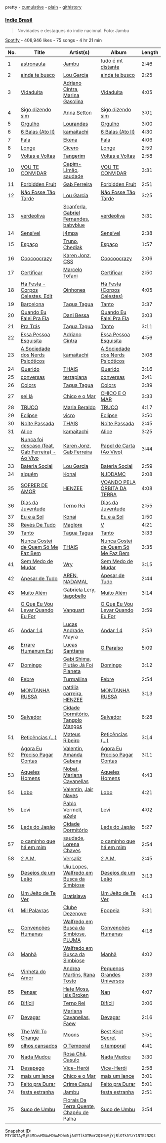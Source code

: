 pretty - [cumulative](/playlists/cumulative/37i9dQZF1DWZi7MSnECo7D.md) - [plain](/playlists/plain/37i9dQZF1DWZi7MSnECo7D) - [githistory](https://github.githistory.xyz/mackorone/spotify-playlist-archive/blob/main/playlists/plain/37i9dQZF1DWZi7MSnECo7D)

### [Indie Brasil](https://open.spotify.com/playlist/37i9dQZF1DWZi7MSnECo7D)

> Novidades e destaques do indie nacional\. Foto: Jambu

[Spotify](https://open.spotify.com/user/spotify) - 408,946 likes - 75 songs - 4 hr 21 min

| No. | Title | Artist(s) | Album | Length |
|---|---|---|---|---|
| 1 | [astronauta](https://open.spotify.com/track/0sVTTF4UBzjzd7iEZxUrXB) | [Jambu](https://open.spotify.com/artist/5cKYzOJ8HSM7eKSP3FkvVX) | [tudo é mt distante](https://open.spotify.com/album/0vpTpSmRtZHplGUf4019BS) | 2:46 |
| 2 | [ainda te busco](https://open.spotify.com/track/6BqSezyatD0GzqjQGbJ2g0) | [Lou Garcia](https://open.spotify.com/artist/7l8ESevPECrqChwl3Bf7ov) | [ainda te busco](https://open.spotify.com/album/5OzyEgzRRvsRAjD0xDp0n0) | 2:25 |
| 3 | [Vidadulta](https://open.spotify.com/track/2h79C5Bj9nrI3FotE3TbZ8) | [Adriano Cintra](https://open.spotify.com/artist/6ZhHDKgsucGUUkEeH1mzyH), [Marina Gasolina](https://open.spotify.com/artist/0ycGRYNlXyQnPf1ieoioQZ) | [Vidadulta](https://open.spotify.com/album/56rcd8BD3O397HsS2zi7gn) | 4:05 |
| 4 | [Sigo dizendo sim](https://open.spotify.com/track/4xEjI6ZKVUVTZBDFAKljJx) | [Anna Setton](https://open.spotify.com/artist/7er8R2Few8v9jYtIY2vh9L) | [Sigo dizendo sim](https://open.spotify.com/album/3uh7IfYFbNmJ56oOkpuBwj) | 3:01 |
| 5 | [Orgulho](https://open.spotify.com/track/28sgPek7Lfm4eQUuBHbHUU) | [Lourandes](https://open.spotify.com/artist/3Un59PenImYu2RdwRb6cDv) | [Orgulho](https://open.spotify.com/album/3Ekzzjpm17YFpH3hqSObVm) | 3:00 |
| 6 | [6 Balas \(Ato II\)](https://open.spotify.com/track/1eWQ7LcFqQcrhzzTTVgWOY) | [kamaitachi](https://open.spotify.com/artist/1ISc8zhrqxd5WrJMkMMLSm) | [6 Balas \(Ato II\)](https://open.spotify.com/album/1miphNWftzGLLtfd5HTKPr) | 4:30 |
| 7 | [Fala](https://open.spotify.com/track/6rInwAL5ZlG2T9ZK96Z5Ub) | [Ekena](https://open.spotify.com/artist/25epDJS6g5Qp9VwVw2gtQZ) | [Fala](https://open.spotify.com/album/0j7vLNPtx2xvqe6FIo8SU2) | 4:06 |
| 8 | [Longe](https://open.spotify.com/track/1aC2Sh3pqlzydr1dsoi6v0) | [Cícero](https://open.spotify.com/artist/6a5wUPC879Kyfw0aXxVatB) | [Longe](https://open.spotify.com/album/7mRz40l7AZVQfNZtuwwe7h) | 2:59 |
| 9 | [Voltas e Voltas](https://open.spotify.com/track/3VuV7aeq7vpWlnCeQhekrB) | [Tangerim](https://open.spotify.com/artist/33W3swdDTji5TEb4msJsEk) | [Voltas e Voltas](https://open.spotify.com/album/2bd4zlArO1K7W8AwlePqQn) | 2:58 |
| 10 | [VOU TE CONVIDAR](https://open.spotify.com/track/0nGfP61h8yHToSYiXnngXi) | [Capim\-Limão](https://open.spotify.com/artist/162x0BO4JNjBHr5qJXaD5P), [saudade](https://open.spotify.com/artist/5vjVK0Y2CBuicKqg4BgryA) | [VOU TE CONVIDAR](https://open.spotify.com/album/6CbebK3fUPIWu0SJ1KaXMm) | 3:31 |
| 11 | [Forbidden Fruit](https://open.spotify.com/track/070LHp7zkcBY0e3yaGBWjH) | [Gab Ferreira](https://open.spotify.com/artist/70DRYhcYN1cmMFUjDLf9FU) | [Forbidden Fruit](https://open.spotify.com/album/5JC849KO0dGCfneo4SlTma) | 2:51 |
| 12 | [Não Fosse Tão Tarde](https://open.spotify.com/track/1KHWBJTX7apuuYsEmqZLa8) | [Lou Garcia](https://open.spotify.com/artist/7l8ESevPECrqChwl3Bf7ov) | [Não Fosse Tão Tarde](https://open.spotify.com/album/29k7p5Pj0CJbXL3chFwPIP) | 3:25 |
| 13 | [verdeoliva](https://open.spotify.com/track/2nVjHdovspH20wqq7zR8LG) | [Scanferla](https://open.spotify.com/artist/4M771czToCbPJDHSOn2cE9), [Gabriel Fernandes](https://open.spotify.com/artist/2e8VsVcu9BMZ9mWQ2sj0Cu), [babyblue](https://open.spotify.com/artist/3JJNQ8PqeYwVWCi7JdioCC) | [verdeoliva](https://open.spotify.com/album/2H7hKVSdxiA2KkGWbgqL7y) | 3:31 |
| 14 | [Sensível](https://open.spotify.com/track/186od6oy358cSNu00HrQp9) | [j4mpa](https://open.spotify.com/artist/6x1PjwopHU4qaamzJrAhAt) | [Sensível](https://open.spotify.com/album/6yf7vHJPUJe9R8HSvuZaQb) | 2:38 |
| 15 | [Espaço](https://open.spotify.com/track/67KhBNkSVEYTK9cPCq3QT8) | [Truno](https://open.spotify.com/artist/7L3mzGXS63zp79NOHXwUqV), [Chediak](https://open.spotify.com/artist/0FALK05ICiGAQ1QZGkLnsK) | [Espaço](https://open.spotify.com/album/6Eqw1khsQ5TUcekYMqbuaR) | 1:57 |
| 16 | [Coocoocrazy](https://open.spotify.com/track/4BliVo1uZWjMDu6iP1S4Gy) | [Karen Jonz](https://open.spotify.com/artist/2Pq5MMGyujBoU9C9Ax9n5C), [CSS](https://open.spotify.com/artist/2K13AVg3bFpHSxDM1vJ0qA) | [Coocoocrazy](https://open.spotify.com/album/3rRVEwcZU3BTbu2X7AmEPp) | 2:06 |
| 17 | [Certificar](https://open.spotify.com/track/39iKqBJvPwW3HspCErgLSc) | [Marcelo Tofani](https://open.spotify.com/artist/59EQw7iHjbElOkznITe43m) | [Certificar](https://open.spotify.com/album/4OOrg2MvhCdEoAbsvyg6yp) | 2:50 |
| 18 | [Há Festa \- Corpos Celestes, Edit](https://open.spotify.com/track/0csSS1qy9v6e0At6HbzVam) | [Qinhones](https://open.spotify.com/artist/0pcMoyp7o9Fv8sGMm9rjAU) | [Há Festa \(Corpos Celestes\)](https://open.spotify.com/album/205beuIUDhxhyMkPpw1Sno) | 4:05 |
| 19 | [Barcelona](https://open.spotify.com/track/2pihPAjIPg5EnitYFKqbYc) | [Tagua Tagua](https://open.spotify.com/artist/7hfRDZ2GLXzts759hMrdmt) | [Tanto](https://open.spotify.com/album/6KVigOS9Me4Hu3o9hEh9M0) | 3:37 |
| 20 | [Quando Eu Falei Pra Ela](https://open.spotify.com/track/2HJ60YDqbGDvM6HCTqtXrh) | [Dani Bessa](https://open.spotify.com/artist/28jQ1K0U4zoUORrM8aNr29) | [Quando Eu Falei Pra Ela](https://open.spotify.com/album/3l8DE3zqXombjgdlhvLFpY) | 3:03 |
| 21 | [Pra Trás](https://open.spotify.com/track/5Ke6ddTLTyu9GgzwcW8lD9) | [Tagua Tagua](https://open.spotify.com/artist/7hfRDZ2GLXzts759hMrdmt) | [Tanto](https://open.spotify.com/album/6KVigOS9Me4Hu3o9hEh9M0) | 3:11 |
| 22 | [Essa Pessoa Esquisita](https://open.spotify.com/track/4RFxUmgvlVrXAjhrPGI89v) | [Adriano Cintra](https://open.spotify.com/artist/6ZhHDKgsucGUUkEeH1mzyH) | [Essa Pessoa Esquisita](https://open.spotify.com/album/5GgT8TquIycrVOjzSyC6yv) | 4:56 |
| 23 | [A Sociedade dos Nerds Psicóticos](https://open.spotify.com/track/4YCJNxlr9rUdgXrGEkCLlx) | [kamaitachi](https://open.spotify.com/artist/1ISc8zhrqxd5WrJMkMMLSm) | [A Sociedade dos Nerds Psicóticos](https://open.spotify.com/album/6mJ4cn0DAOhRbv6FiE1qfr) | 3:08 |
| 24 | [Querido](https://open.spotify.com/track/0PwSwGyOUT0HqCOOgY2ny3) | [THAIS](https://open.spotify.com/artist/6HiZPv12Ycvmmg4AZQXz29) | [Querido](https://open.spotify.com/album/3X25A4Wln0BapqgiEWjy3E) | 3:16 |
| 25 | [conversas](https://open.spotify.com/track/3TJg3g7K4BVv8pIqFtZaGh) | [terraplana](https://open.spotify.com/artist/0mOiRg1cqDkCESsFozsuZU) | [conversas](https://open.spotify.com/album/7LTFP79nLM5wHdPvRhE5De) | 3:41 |
| 26 | [Colors](https://open.spotify.com/track/7o8znc6DQLM2HVm0X0aEck) | [Tagua Tagua](https://open.spotify.com/artist/7hfRDZ2GLXzts759hMrdmt) | [Colors](https://open.spotify.com/album/1n6hMhTl4PqPn5tTfQGQ86) | 3:39 |
| 27 | [sei lá](https://open.spotify.com/track/0ke3cpUdKJamJvii855vH2) | [Chico e o Mar](https://open.spotify.com/artist/24aBhTcvMpdnGyNBwbu2DJ) | [CHICO E O MAR](https://open.spotify.com/album/5A0PTs0EU75mJnSWK54JyM) | 3:33 |
| 28 | [TRUCO](https://open.spotify.com/track/0l8pUz1xiihDeXbibzgFUT) | [Maria Beraldo](https://open.spotify.com/artist/2433aSyXTs1Mnhss4lFqHW) | [TRUCO](https://open.spotify.com/album/16OcjRTc0sdBhaoPcNJmSn) | 4:17 |
| 29 | [Eclipse](https://open.spotify.com/track/3vOvr7KuYrDH0QqqKv0LYr) | [vicro](https://open.spotify.com/artist/1qJjqP6hPbHi8m1XWZDndF) | [Eclipse](https://open.spotify.com/album/3HGf7CQc2q2LU2MnuW8edv) | 3:50 |
| 30 | [Noite Passada](https://open.spotify.com/track/5mfIhpw2TWDFaHdZ1GKo3J) | [THAIS](https://open.spotify.com/artist/6HiZPv12Ycvmmg4AZQXz29) | [Noite Passada](https://open.spotify.com/album/44XRxT09VtGgaBQcIBHMiU) | 2:45 |
| 31 | [Alice](https://open.spotify.com/track/1Mt9t8HeHtqXFktUYATbdS) | [kamaitachi](https://open.spotify.com/artist/1ISc8zhrqxd5WrJMkMMLSm) | [Alice](https://open.spotify.com/album/1t8mCGvgHxiPqpw0ldQ5DF) | 3:25 |
| 32 | [Nunca foi descaso \(feat\. Gab Ferreira\) \- Ao Vivo](https://open.spotify.com/track/5cdwRfJldwrKv6mrHvCR1r) | [Karen Jonz](https://open.spotify.com/artist/2Pq5MMGyujBoU9C9Ax9n5C), [Gab Ferreira](https://open.spotify.com/artist/70DRYhcYN1cmMFUjDLf9FU) | [Papel de Carta \(Ao Vivo\)](https://open.spotify.com/album/6jOWkYdTXWt9p2nDzYLnFr) | 3:44 |
| 33 | [Bateria Social](https://open.spotify.com/track/1wicDKdH62DL55tNHK9PhA) | [Lou Garcia](https://open.spotify.com/artist/7l8ESevPECrqChwl3Bf7ov) | [Bateria Social](https://open.spotify.com/album/4jKJMo24vOWI38n5jJrR8S) | 2:59 |
| 34 | [alguém](https://open.spotify.com/track/6UDPt5g8OZtUHIQDUGztQc) | [Konai](https://open.spotify.com/artist/12YpLBd0FvDYA0c4nsaxFp) | [NJDDAMC](https://open.spotify.com/album/6TLehgZQDQ4TcvBayNmN89) | 2:08 |
| 35 | [SOFRER DE AMOR](https://open.spotify.com/track/5KcMiPpmgsI4EEomWEXpKX) | [HENZEE](https://open.spotify.com/artist/5TSWnKJY6y03fawwqfkD54) | [VOANDO PELA ÓRBITA DA TERRA](https://open.spotify.com/album/4KMk5OAxc2qUIAb8duVAYh) | 4:08 |
| 36 | [Dias da Juventude](https://open.spotify.com/track/64h7945jIYmp90J9OTNMHN) | [Terno Rei](https://open.spotify.com/artist/7c8kQb9AUntvapfnuC3IhF) | [Dias da Juventude](https://open.spotify.com/album/2Mw5D7bDq20kHVHawd2ovC) | 2:55 |
| 37 | [Eu e a Sol](https://open.spotify.com/track/0TY0EFe6tuqAY9bsuHqZeF) | [Konai](https://open.spotify.com/artist/12YpLBd0FvDYA0c4nsaxFp) | [Eu e a Sol](https://open.spotify.com/album/6eDhs68qKc5kWVW2tiEPOR) | 1:50 |
| 38 | [Revés De Tudo](https://open.spotify.com/track/5gXCL3ne8NsLNKuiyN3jRm) | [Maglore](https://open.spotify.com/artist/24me6m3bV7l2rnUwaXV0Tj) | [V](https://open.spotify.com/album/6bQw2aNY06eokyQwc2IaK4) | 4:21 |
| 39 | [Tanto](https://open.spotify.com/track/6rkq6lwz7w2RK3qAFyJcZ7) | [Tagua Tagua](https://open.spotify.com/artist/7hfRDZ2GLXzts759hMrdmt) | [Tanto](https://open.spotify.com/album/5sIl6a1G8ivm7ht7mFDYP6) | 3:33 |
| 40 | [Nunca Gostei de Quem Só Me Faz Bem](https://open.spotify.com/track/3uOZL9di0SNwf5JpYdgPMR) | [THAIS](https://open.spotify.com/artist/6HiZPv12Ycvmmg4AZQXz29) | [Nunca Gostei de Quem Só Me Faz Bem](https://open.spotify.com/album/0lnV0m5mAWwpX3vPbnHqD4) | 3:35 |
| 41 | [Sem Medo de Mudar](https://open.spotify.com/track/7Jm4UVKzlHt2IFeTuZ9ksO) | [Wry](https://open.spotify.com/artist/3hUJEMJojO6OmzGWumutys) | [Sem Medo de Mudar](https://open.spotify.com/album/44OSmMHYllqbWo6DJX3FmL) | 3:15 |
| 42 | [Apesar de Tudo](https://open.spotify.com/track/6AaxbPmGQXFSKvp2VCfHp6) | [AREN](https://open.spotify.com/artist/31QiBU59hNzPdCfPpRXykC), [NADAMAL](https://open.spotify.com/artist/3YVxmhkewoRHu8WFgWlCb7) | [Apesar de Tudo](https://open.spotify.com/album/0auf950HkV7rfUgEMG93pm) | 2:44 |
| 43 | [Muito Além](https://open.spotify.com/track/33Ph1S0NLdwMmL02fqaYbo) | [Gabriela Lery](https://open.spotify.com/artist/273Al938zyiMfS04Mh6lNr), [tiagobello](https://open.spotify.com/artist/35QrpCpY1Tn5bKk8Uxz3YE) | [Muito Além](https://open.spotify.com/album/79oYYVtlbJwuOnYAToJqcp) | 3:14 |
| 44 | [O Que Eu Vou Levar Quando Eu For](https://open.spotify.com/track/6N1PV55RcI141zHTrRAxTp) | [Vanguart](https://open.spotify.com/artist/0rexWKb4rBwWS07SoHqsX0) | [O Que Eu Vou Levar Quando Eu For](https://open.spotify.com/album/2eqjBo30J652ViNP9QXpou) | 3:59 |
| 45 | [Andar 14](https://open.spotify.com/track/4mric8489EFF7DxpQfonKw) | [Lucas Andrade](https://open.spotify.com/artist/3oWuBS8Vm0T8JzhRB8wOZm), [Mayra](https://open.spotify.com/artist/3XSWVsSggcTo6Bv8pcDqnt) | [Andar 14](https://open.spotify.com/album/2ZaCdkFUHGtBohD7o763cK) | 2:53 |
| 46 | [Errare Humanum Est](https://open.spotify.com/track/2v95wNLuJPSTlA77BzLgf5) | [Lucas Santtana](https://open.spotify.com/artist/67muZL7DIwZwLnH9BFfI5Z) | [O Paraíso](https://open.spotify.com/album/1D4MVmHzpqIF7OApaXpFTt) | 5:09 |
| 47 | [Domingo](https://open.spotify.com/track/2lRsKNaA8pmA6zPJvqZnaf) | [Gabi Shima](https://open.spotify.com/artist/63wyJbKDl6uKOvoHfcgwHj), [Plutão Já Foi Planeta](https://open.spotify.com/artist/2Q9b1jENJLIp5qlPclJpbV) | [Domingo](https://open.spotify.com/album/3qyC2kRaHZZ7xPsMp7ChnW) | 3:12 |
| 48 | [Febre](https://open.spotify.com/track/5JpVjKEfkd2xPc4pkiMqaG) | [Turmallina](https://open.spotify.com/artist/17QuIOSsq6D8vweWi2xqhd) | [Febre](https://open.spotify.com/album/6HEzMbPopwfY36iXBtVxzi) | 2:54 |
| 49 | [MONTANHA RUSSA](https://open.spotify.com/track/4dpjIj2Mg9Glx2k67yutvz) | [natália carreira](https://open.spotify.com/artist/3FVQisK6sYtE79tU2ghYeX), [HENZEE](https://open.spotify.com/artist/5TSWnKJY6y03fawwqfkD54) | [MONTANHA RUSSA](https://open.spotify.com/album/4QJTU1v37HrAEc0JlJwReF) | 3:13 |
| 50 | [Salvador](https://open.spotify.com/track/40620QtxFau2xe1C7cgMaO) | [Cidade Dormitório](https://open.spotify.com/artist/3hnNIsiWatVyHen6mz79sf), [Tangolo Mangos](https://open.spotify.com/artist/5i8xf9hZ3c5aXFO5WdrO6o) | [Salvador](https://open.spotify.com/album/5CWkjnsK6xhjsv6ZQ8OlSC) | 6:28 |
| 51 | [Reticências \(...\)](https://open.spotify.com/track/4XSgzlOaOEpBp6ZbM4xC8r) | [Mateus Ribeiro](https://open.spotify.com/artist/5VFgZ3wnBSjOj8YSKbRvis) | [Reticências \(...\)](https://open.spotify.com/album/2kMSjh8jymILdApWx5e7oE) | 3:14 |
| 52 | [Agora Eu Preciso Pagar Contas](https://open.spotify.com/track/58xEYZkV8UyFZxTO9UlwVO) | [Valentin](https://open.spotify.com/artist/25VoPjFx405WzNspA0BDw9), [Amanda Gabana](https://open.spotify.com/artist/7GTsKZxpRghgTKeNWKN54i) | [Agora Eu Preciso Pagar Contas](https://open.spotify.com/album/2IBGgqV3XGhtL9dz6PiUsn) | 3:11 |
| 53 | [Aqueles Homens](https://open.spotify.com/track/546dLtXOOsyvEN6jBJSqYz) | [Nobat](https://open.spotify.com/artist/1xAXVaLirdVzOJvXamSIMK), [Mariana Cavanellas](https://open.spotify.com/artist/4XBAtMS0mrX2bQipALDthL) | [Aqueles Homens](https://open.spotify.com/album/3UHBNu5gqCpsLJsKG6J7gH) | 4:43 |
| 54 | [Lobo](https://open.spotify.com/track/48AzQaxVmEx9HCu6jfagDd) | [Valentin](https://open.spotify.com/artist/25VoPjFx405WzNspA0BDw9), [Jair Naves](https://open.spotify.com/artist/5qMWCxaDz4lycNKMpVR5ai) | [Lobo](https://open.spotify.com/album/5j0BG1bA5EcZwFieujIKhr) | 4:21 |
| 55 | [Levi](https://open.spotify.com/track/1ZzxFNP76eCZ1P18vEGViU) | [Pablo Vermell](https://open.spotify.com/artist/1QXsIqLfotA6OnwVqQvPs5), [a2ele](https://open.spotify.com/artist/2IBOTsCvUK65Wq5eiq0Pkw) | [Levi](https://open.spotify.com/album/0kRSqhVqdtK9t0VJECEfIo) | 4:02 |
| 56 | [Leds do Japão](https://open.spotify.com/track/7BvivZBQZnRfKUABTyWnwl) | [Cidade Dormitório](https://open.spotify.com/artist/3hnNIsiWatVyHen6mz79sf) | [Leds do Japão](https://open.spotify.com/album/5fGPs5zSyeVMc5mwXNTZMp) | 5:27 |
| 57 | [o caminho que há em mim](https://open.spotify.com/track/2HEu3ht1zRZTxQF6y26fmd) | [saudade](https://open.spotify.com/artist/5vjVK0Y2CBuicKqg4BgryA), [Lorena Chaves](https://open.spotify.com/artist/6xYIkRmqYk6u2mDSfetr31) | [o caminho que há em mim](https://open.spotify.com/album/4XfDE3WGVWVmALbfNWkfoi) | 2:54 |
| 58 | [2 A.M.](https://open.spotify.com/track/34lKWobdEGO69CULhtiREz) | [Versaliz](https://open.spotify.com/artist/6KbgEz6ZShtrAiO5ieUvtK) | [2 A.M.](https://open.spotify.com/album/6Xn86yqgneXDChNJ9rHg49) | 2:45 |
| 59 | [Desejos de um Leão](https://open.spotify.com/track/2iMyTW8yaGvIEl5ntwv76U) | [Uiu Lopes](https://open.spotify.com/artist/3weJGyLwPPBBvrarb0XjSZ), [Walfredo em Busca da Simbiose](https://open.spotify.com/artist/6PzQC3kTcWcJcH8p4d7yJl) | [Desejos de um Leão](https://open.spotify.com/album/6dV9NQKeqBQbhhx1Z5xRp2) | 3:13 |
| 60 | [Um Jeito de Te Ver](https://open.spotify.com/track/48SszxHGmA1ur8cLYiLOjN) | [Bratislava](https://open.spotify.com/artist/3I8XI4F1zuQYD6JwRmbLbY) | [Um Jeito de Te Ver](https://open.spotify.com/album/0VNr3di0Wzka6Rq5ZZoUE7) | 4:13 |
| 61 | [Mil Palavras](https://open.spotify.com/track/0cg8VNMHhSsxmeuTNv7pZY) | [Clube Dezenove](https://open.spotify.com/artist/719qMl6Gpbyr3h56RZ7RQT) | [Epopeia](https://open.spotify.com/album/7uH5ApFrIm9IqKm6fjXzfW) | 3:31 |
| 62 | [Convenções Humanas](https://open.spotify.com/track/08MJeBwFr7XF74jSHVTrZv) | [Walfredo em Busca da Simbiose](https://open.spotify.com/artist/6PzQC3kTcWcJcH8p4d7yJl), [PLUMA](https://open.spotify.com/artist/0eRkKHD8YCd9tkSiabTMqb) | [Convenções Humanas](https://open.spotify.com/album/64dFOgBTk4vXAJbkb9O6gu) | 4:18 |
| 63 | [Manhã](https://open.spotify.com/track/7IRFP25YUzoVPWuw9mN9KN) | [Walfredo em Busca da Simbiose](https://open.spotify.com/artist/6PzQC3kTcWcJcH8p4d7yJl) | [Manhã](https://open.spotify.com/album/3DMOTpo9bk0QInn7SJrdD8) | 4:02 |
| 64 | [Vinheta do Amor](https://open.spotify.com/track/7kyqMS0fovEDsDAh9EPmtc) | [Andrea Martins](https://open.spotify.com/artist/60Qv0Cy0hpcfkHcYI13kxG), [Rana Tosto](https://open.spotify.com/artist/1dQSTjiVNpS0Jym4eR5oG8) | [Pequenos Grandes Universos](https://open.spotify.com/album/2y3nwaAILvIxnMzWviRjmG) | 2:39 |
| 65 | [Pensar](https://open.spotify.com/track/4F04JOfRhkhgcE3N15sJVg) | [Hate Moss](https://open.spotify.com/artist/70OdNVoUb2Pn8kG7gDDHGe), [Isis Broken](https://open.spotify.com/artist/5OSfbUnn2yTVhUR40msm1V) | [Nan](https://open.spotify.com/album/5esbqHVW5QpV2AHuUI2zjI) | 4:07 |
| 66 | [Difícil](https://open.spotify.com/track/6ynlZyyVnqMZ8iD8G3ZjGX) | [Terno Rei](https://open.spotify.com/artist/7c8kQb9AUntvapfnuC3IhF) | [Difícil](https://open.spotify.com/album/5PnBdVhjBi6dfATnhLSnIa) | 3:06 |
| 67 | [Devagar](https://open.spotify.com/track/7qUOCHvZ9cLi7u6lTFqLMg) | [Mariana Cavanellas](https://open.spotify.com/artist/4XBAtMS0mrX2bQipALDthL), [Faew](https://open.spotify.com/artist/2wc2o0xe5pjBkzgMMt3Py9) | [Devagar](https://open.spotify.com/album/5XlLrpsRkgC92wfn33kY5B) | 2:16 |
| 68 | [The Will To Change](https://open.spotify.com/track/4cFcL2KdBYHJ5z57zcY4mx) | [Moons](https://open.spotify.com/artist/5KokGIQH9RETtCjw72hAt0) | [Best Kept Secret](https://open.spotify.com/album/6trMPOuRdh2cG8lnGaDICj) | 3:51 |
| 69 | [olhos cansados](https://open.spotify.com/track/3pt0xyf4ZVO2SRnMOf47r8) | [O Temporal](https://open.spotify.com/artist/2g9eJDWyPM1LzUwTWFZjpG) | [o temporal](https://open.spotify.com/album/1zefWkoUkHufnXq7sQLUeC) | 4:41 |
| 70 | [Nada Mudou](https://open.spotify.com/track/56d5TRjEg3EhRCIGCQeVkw) | [Rosa Chá](https://open.spotify.com/artist/39WSXNixu2Y7AUCGSyWI0x), [Casulo](https://open.spotify.com/artist/0g7WzDKcyUqaVpmZDiQ4H2) | [Nada Mudou](https://open.spotify.com/album/37u6sGGBnmRuCgF65iVgK0) | 3:30 |
| 71 | [Desapego](https://open.spotify.com/track/2qbNEZGcFnauvoOLHwoURB) | [Vice\-Herói](https://open.spotify.com/artist/6cIlz91P4JYOAmdpZTYXnB) | [Vice\-Herói](https://open.spotify.com/album/11RcseLlq4wApBhyLZPRxh) | 2:58 |
| 72 | [mais um lance](https://open.spotify.com/track/47eTiEGgeZwjdIrOiNgG8G) | [Chico e o Mar](https://open.spotify.com/artist/24aBhTcvMpdnGyNBwbu2DJ) | [mais um lance](https://open.spotify.com/album/78Xvu1T8qRtUvMgix18ypT) | 3:01 |
| 73 | [Feito pra Durar](https://open.spotify.com/track/1KXxGHLdrdwhXKYzuIa3Qv) | [Crime Caqui](https://open.spotify.com/artist/4WddE3seM79T6fOoIk6fwo) | [Feito pra Durar](https://open.spotify.com/album/0w1RqcFt7Wp4yj51VfirXU) | 5:01 |
| 74 | [festa estranha](https://open.spotify.com/track/5Gj78z3zpdXoZzlpEIibOb) | [Jambu](https://open.spotify.com/artist/5cKYzOJ8HSM7eKSP3FkvVX) | [festa estranha](https://open.spotify.com/album/3ngy9z7zLwytb1QVECUTnz) | 2:51 |
| 75 | [Suco de Umbu](https://open.spotify.com/track/6fZsGcrr8ee5BErIAqb8Sw) | [Florais Da Terra Quente](https://open.spotify.com/artist/4o2BxKIeP7nFrkIQZCNl1R), [Chapéu de Palha](https://open.spotify.com/artist/14WMxy5IQph8kM1kcrwCcu) | [Suco de Umbu](https://open.spotify.com/album/5XzQwlFEVncfk4BvGaFeIt) | 3:54 |

Snapshot ID: `MTY3OTAyMjE4MCwwMDAwMDAwMDhmNjA4YTlkOTRmY2Q1NmVjYjRlOTk5YzY1NTE2N2Q3`
